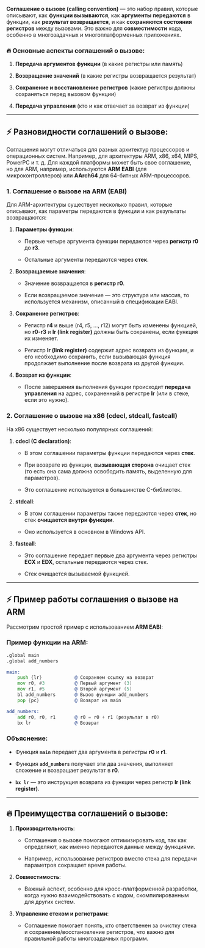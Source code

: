 
**Соглашение о вызове (calling convention)** — это набор правил, которые описывают, как **функции вызываются**, как **аргументы передаются** в функции, как **результат возвращается**, и как **сохраняются состояния регистров** между вызовами. Это важно для **совместимости** кода, особенно в многозадачных и многоплатформенных приложениях.

### 🔥 Основные аспекты соглашений о вызове:

1. **Передача аргументов функции** (в какие регистры или память)
    
2. **Возвращение значений** (в какие регистры возвращается результат)
    
3. **Сохранение и восстановление регистров** (какие регистры должны сохраняться перед вызовом функции)
    
4. **Передача управления** (кто и как отвечает за возврат из функции)
    

---

## ⚡ Разновидности соглашений о вызове:

Соглашения могут отличаться для разных архитектур процессоров и операционных систем. Например, для архитектуры ARM, x86, x64, MIPS, PowerPC и т. д. Для каждой платформы может быть свое соглашение, но для ARM, например, используются **ARM EABI** (для микроконтроллеров) или **AArch64** для 64-битных ARM-процессоров.

### 1. **Соглашение о вызове на ARM (EABI)**

Для ARM-архитектуры существует несколько правил, которые описывают, как параметры передаются в функции и как результаты возвращаются:

1. **Параметры функции**:
    
    - Первые четыре аргумента функции передаются через **регистр r0** до **r3**.
        
    - Остальные аргументы передаются через **стек**.
        
2. **Возвращаемые значения**:
    
    - Значение возвращается в **регистр r0**.
        
    - Если возвращаемое значение — это структура или массив, то используется механизм, описанный в спецификации EABI.
        
3. **Сохранение регистров**:
    
    - Регистр **r4** и выше (r4, r5, ..., r12) могут быть изменены функцией, но **r0**-**r3** и **lr (link register)** должны быть сохранены, если функция их изменяет.
        
    - Регистр **lr (link register)** содержит адрес возврата из функции, и его необходимо сохранить, если вызывающая функция продолжает выполнение после возврата из другой функции.
        
4. **Возврат из функции**:
    
    - После завершения выполнения функции происходит **передача управления** на адрес, сохраненный в регистре **lr** (или в стеке, если это нужно).
        

### 2. **Соглашение о вызове на x86 (cdecl, stdcall, fastcall)**

На x86 существует несколько популярных соглашений:

1. **cdecl (C declaration)**:
    
    - В этом соглашении параметры функции передаются через **стек**.
        
    - При возврате из функции, **вызывающая сторона** очищает стек (то есть она сама должна освободить память, выделенную для параметров).
        
    - Это соглашение используется в большинстве C-библиотек.
        
2. **stdcall**:
    
    - В этом соглашении параметры также передаются через **стек**, но стек **очищается внутри функции**.
        
    - Оно используется в основном в Windows API.
        
3. **fastcall**:
    
    - Это соглашение передает первые два аргумента через регистры **ECX** и **EDX**, остальные передаются через стек.
        
    - Стек очищается вызываемой функцией.
        

---

## ⚡ Пример работы соглашения о вызове на ARM

Рассмотрим простой пример с использованием **ARM EABI**:

### Пример функции на ARM:
```asm
.global main
.global add_numbers

main:
    push {lr}            @ Сохраняем ссылку на возврат
    mov r0, #3           @ Первый аргумент (3)
    mov r1, #5           @ Второй аргумент (5)
    bl add_numbers       @ Вызов функции add_numbers
    pop {pc}             @ Возврат из main

add_numbers:
    add r0, r0, r1       @ r0 = r0 + r1 (результат в r0)
    bx lr                @ Возврат
```

### Объяснение:

- Функция **`main`** передает два аргумента в регистры **r0** и **r1**.
    
- Функция **`add_numbers`** получает эти два значения, выполняет сложение и возвращает результат в **r0**.
    
- **`bx lr`** — это инструкция возврата из функции через регистр **lr (link register)**.
    

---

## 🔥 Преимущества соглашений о вызове:

1. **Производительность**:
    
    - Соглашения о вызове помогают оптимизировать код, так как определяют, как именно передаются данные между функциями.
        
    - Например, использование регистров вместо стека для передачи параметров сокращает время работы.
        
2. **Совместимость**:
    
    - Важный аспект, особенно для кросс-платформенной разработки, когда нужно взаимодействовать с кодом, скомпилированным для других систем.
        
3. **Управление стеком и регистрами**:
    
    - Соглашение помогает понять, кто ответственен за очистку стека и сохранение/восстановление регистров, что важно для правильной работы многозадачных программ.

